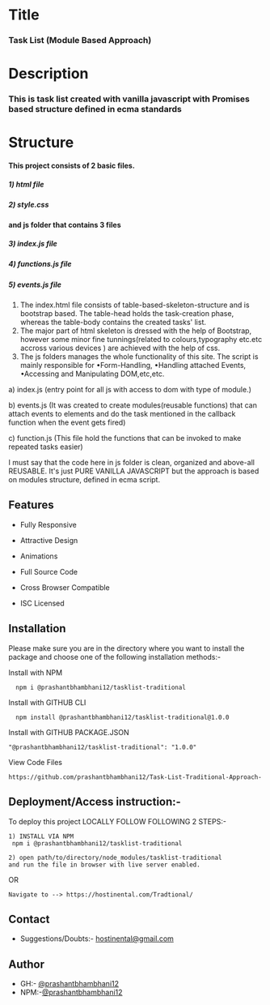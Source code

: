 
# Title
### Task List (Module Based Approach)

# Description
### This is task list created with vanilla javascript with Promises based structure defined in ecma standards

# Structure

#### This project consists of 2 basic files.
##### 1) html file
##### 2) style.css
#### and js folder that contains 3 files
##### 3) index.js file
##### 4) functions.js file
##### 5) events.js file
#### 
1) The index.html file consists of table-based-skeleton-structure and is bootstrap based. The table-head holds the task-creation phase, whereas the table-body contains the created tasks' list.
2) The major part of html skeleton is dressed with the help of Bootstrap, however some minor fine tunnings(related to colours,typography etc.etc accross various devices ) are achieved with the help of css.  
3) The js folders manages the whole functionality of this site. The script is mainly responsible for •Form-Handling, •Handling attached Events, •Accessing and Manipulating DOM,etc,etc.

a) index.js (entry point for all js with access to dom with type of module.)

b) events.js (It was created to create modules(reusable functions) that can attach events to
elements and do the task mentioned in the callback function when the event gets fired)

c) function.js (This file hold the functions that can be invoked to make repeated tasks easier)

I must say that the code here in js folder is clean, organized and above-all REUSABLE. It's just PURE VANILLA JAVASCRIPT but the
approach is based on modules structure, defined in ecma script.
## Features

- Fully Responsive

- Attractive Design

- Animations

- Full Source Code

- Cross Browser Compatible

- ISC Licensed
## Installation

Please make sure you are in the directory 
where you want to install the package 
and choose one of the following installation methods:-
 
Install with NPM
```NPM
  npm i @prashantbhambhani12/tasklist-traditional
```

Install with GITHUB CLI
```GITHUB-CLI
  npm install @prashantbhambhani12/tasklist-traditional@1.0.0
```

Install with GITHUB PACKAGE.JSON
```GITHUB package.json
"@prashantbhambhani12/tasklist-traditional": "1.0.0"
```

View Code Files
```GITHUB Repositories
https://github.com/prashantbhambhani12/Task-List-Traditional-Approach-
```


## Deployment/Access instruction:-

To deploy this project LOCALLY FOLLOW FOLLOWING 2 STEPS:-
````
1) INSTALL VIA NPM
 npm i @prashantbhambhani12/tasklist-traditional

2) open path/to/directory/node_modules/tasklist-traditional
and run the file in browser with live server enabled.
````
OR

```
Navigate to --> https://hostinental.com/Tradtional/
``` 
## Contact
 - Suggestions/Doubts:- hostinental@gmail.com
## Author

- GH:- [@prashantbhambhani12](https://www.github.com/prashantbhambhani12)
- NPM:-[@prashantbhambhani12](https://www.npmjs.com/~prashantbhambhani12)
